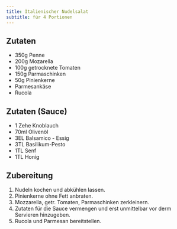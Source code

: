 ```yaml
---
title: Italienischer Nudelsalat
subtitle: für 4 Portionen
---
```


## Zutaten
* 350g Penne
* 200g Mozarella
* 100g getrocknete Tomaten
* 150g Parmaschinken
* 50g Pinienkerne
* Parmesankäse
* Rucola

## Zutaten (Sauce)
* 1 Zehe Knoblauch
* 70ml Olivenöl
* 3EL Balsamico - Essig
* 3TL Basilikum-Pesto
* 1TL Senf
* 1TL Honig

## Zubereitung
1. Nudeln kochen und abkühlen lassen.
1. Pinienkerne ohne Fett anbraten.
1. Mozzarella, getr. Tomaten, Parmaschinken zerkleinern.
1. Zutaten für die Sauce vermengen und erst unmittelbar vor derm Servieren hinzugeben.
1. Rucola und Parmesan bereitstellen.
